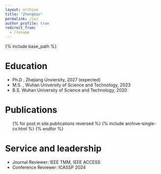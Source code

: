 ```yaml
---
layout: archive
title: "ZhengGao"
permalink: /cv/
author_profile: true
redirect_from:
  - /resume
---
```


{% include base_path %}

Education
======
* Ph.D , Zhejiang Unviersity, 2027 (expected)
* M.S. , Wuhan University of Science and Technology, 2023
* B.S. Wuhan University of Science and Technology, 2020



Publications
======
  <ul>{% for post in site.publications reversed %}
    {% include archive-single-cv.html %}
  {% endfor %}</ul>
  
  
Service and leadership
======
* Journal Reviewer: IEEE TMM, IEEE ACCESS
* Conference Reviewer: ICASSP 2024
